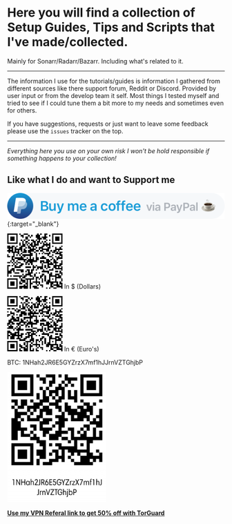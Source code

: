 # Here you will find a collection of Setup Guides, Tips and Scripts  that I've made/collected.

Mainly for Sonarr/Radarr/Bazarr.
Including what's related to it.

------

The information I use for the tutorials/guides is information I gathered from different sources like there support forum, Reddit or Discord.
Provided by user input or from the develop team it self.
Most things I tested myself and tried to see if I could tune them a bit more to my needs and sometimes even for others.

If you have suggestions, requests or just want to leave some feedback please use the `issues` tracker on the top.

------

*Everything here you use on your own risk I won't be hold responsible if something happens to your collection!*

## Like what I do and want to Support me

[![paypal](images/coffee-paypal.png)](https://www.paypal.com/cgi-bin/webscr?cmd=_s-xclick&hosted_button_id=P95QYT5662VLN"){:target="_blank"}

![QR-code](images/QR-code-US.png) In $ (Dollars)

![QR-code](images/QR-code-EU.png) In € (Euro's)

BTC:  1NHah2JR6E5GYZrzX7mf1hJJrnVZTGhjbP

![QR-code](images/QR-code-BTC.png)

[**Use my VPN Referal link to get 50% off with TorGuard**](https://trash-.github.io/Tutorials-FAQ/Misc/How-to-setup-Torguard-for-port-forwarding/)

